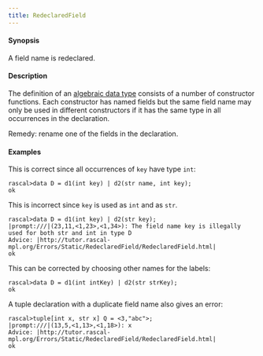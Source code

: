 ```yaml
---
title: RedeclaredField
---
```


#### Synopsis

A field name is redeclared.

#### Description

The definition of an [algebraic data type](../../Rascal/Declarations/AlgebraicDataType/index.md) consists of a number of constructor functions.
Each constructor has named fields but the same field name may only be used in different constructors
if it has the same type in all occurrences in the declaration.

Remedy: rename one of the fields in the declaration.

#### Examples

This is correct since all occurrences of `key` have type `int`:

```rascal-shell 
rascal>data D = d1(int key) | d2(str name, int key);
ok
```
This is incorrect since `key` is used as `int` and as `str`.

```rascal-shell ,error
rascal>data D = d1(int key) | d2(str key);
|prompt:///|(23,11,<1,23>,<1,34>): The field name key is illegally used for both str and int in type D
Advice: |http://tutor.rascal-mpl.org/Errors/Static/RedeclaredField/RedeclaredField.html|
ok
```
This can be corrected by choosing other names for the labels:

```rascal-shell 
rascal>data D = d1(int intKey) | d2(str strKey);
ok
```

A tuple declaration with a duplicate field name also gives an error:

```rascal-shell ,error
rascal>tuple[int x, str x] Q = <3,"abc">;
|prompt:///|(13,5,<1,13>,<1,18>): x
Advice: |http://tutor.rascal-mpl.org/Errors/Static/RedeclaredField/RedeclaredField.html|
ok
```


